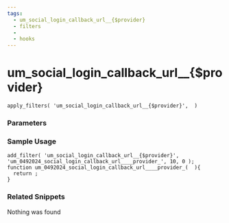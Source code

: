 ```yaml
---
tags: 
  - um_social_login_callback_url__{$provider}
  - filters
  - 
  - hooks
---
```

# um\_social\_login\_callback\_url\_\_{$provider}

``` php:no-line-numbers
apply_filters( 'um_social_login_callback_url__{$provider}',  )
```
<div class='hook-sep'></div>

### Parameters

<div class='hook-sep'></div>



### Sample Usage

``` php:no-line-numbers
add_filter( 'um_social_login_callback_url__{$provider}', 'um_0492024_social_login_callback_url____provider_', 10, 0 );
function um_0492024_social_login_callback_url____provider_(  ){
  return ;
}
```
<div class='hook-sep'></div>



### Related Snippets

Nothing was found

